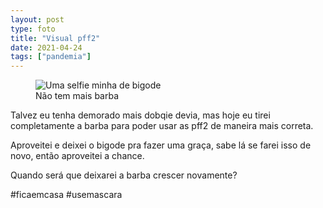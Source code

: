 ```yaml
---
layout: post
type: foto
title: "Visual pff2"
date: 2021-04-24
tags: ["pandemia"]
---
```

<figure class="gallery">
    <img src="{{ site.baseurl }}/assets/fotos/2021/04/20210424_201856.jpg" alt="Uma selfie minha de bigode" title="Eu so de bigode">
<figcaption>Não tem mais barba</figcaption>
</figure>
Talvez eu tenha demorado mais dobqie devia, mas hoje eu tirei completamente a barba para poder usar as pff2 de maneira mais correta.  

Aproveitei e deixei o bigode pra fazer uma graça, sabe lá se farei isso de novo, então aproveitei a chance.  

Quando será que deixarei a barba crescer novamente?

#ficaemcasa #usemascara